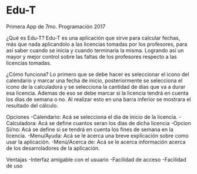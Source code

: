 # Edu-T
Primera App de 7mo. Programación 2017

¿Qué es Edu-T?
  Edu-T es una aplicación que sirve para calcular fechas, más que nada aplicandolo a las licencias tomadas por los profesores, para así saber cuando se inicia y cuando terminaria la misma. Logrando así un mayor y mejor control sobre las faltas de los profesores respecto a las licencias tomadas.
  
  ¿Cómo funciona?
    Lo primero que se debe hacer es seleccionar el icono del calendario y marcar una fecha de inicio, posteriormente se selecciona el icono de la calculadora y se selecciona la cantidad de dias que va a durar esa licencia. Ademas de eso se debe marcar si la licencia tendrá en cuenta los dias de semana o no. Al realizar esto en una barra inferior se mostrara el resultado del cálculo.

  Opciones
  -Calendario: Acá se selecciona el dia de inicio de la licencia.
  -Calculadora: Acá se define cuantos seran los dias de dicha licencia
  -Opcion Sí/no: Acá se define si se tendrá en cuenta los fines de semana en la licencia.
  -Menu/Ayuda: Acá se le acerca una breve explicación sobre como usar la aplicación.
  -Menú/Acerca de: Acá se le acerca información acerca de los desarroladores de la aplicación.


   Ventajas
  -Interfaz amigable con el usuario
  -Facilidad de acceso
  -Facilidad de uso
  
  
